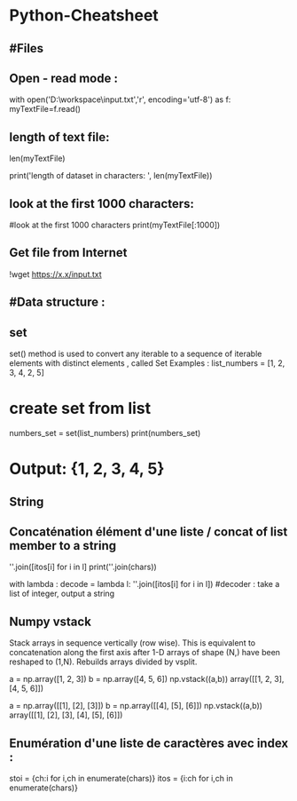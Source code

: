 # Python-Cheatsheet


#Files
----------

Open - read mode :
-------------------
with open('D:\workspace\input.txt','r', encoding='utf-8') as f:
    myTextFile=f.read()


length of text file:
--------------------
len(myTextFile)

print('length of dataset in characters: ', len(myTextFile))

look at the first 1000 characters:
-----------------------------------
#look at the first 1000 characters
print(myTextFile[:1000])

Get file from Internet
-----------------------
!wget https://x.x/input.txt


#Data structure :
----------------

set
--------
set() method is used to convert any  iterable to a sequence of iterable elements with distinct elements , called Set
Examples :
list_numbers = [1, 2, 3, 4, 2, 5]
# create set from list
numbers_set = set(list_numbers)
print(numbers_set)
# Output: {1, 2, 3, 4, 5}



String
----------
Concaténation élément d'une liste / concat of list member to a string
-----------------------------------------------------------------------
''.join([itos[i] for i in l]
print(''.join(chars))

with lambda :
decode = lambda l: ''.join([itos[i] for i in l]) #decoder : take a list of integer, output a string


Numpy vstack
----------------
Stack arrays in sequence vertically (row wise).
This is equivalent to concatenation along the first axis after 1-D arrays of shape (N,) have been reshaped to (1,N). Rebuilds arrays divided by vsplit.

a = np.array([1, 2, 3])
b = np.array([4, 5, 6])
np.vstack((a,b))
array([[1, 2, 3],
       [4, 5, 6]])

a = np.array([[1], [2], [3]])
b = np.array([[4], [5], [6]])
np.vstack((a,b))
array([[1],
       [2],
       [3],
       [4],
       [5],
       [6]])

       


Enumération d'une liste de caractères avec index :
--------------------------------------------------
stoi = {ch:i for i,ch in enumerate(chars)}
itos = {i:ch for i,ch in enumerate(chars)}
